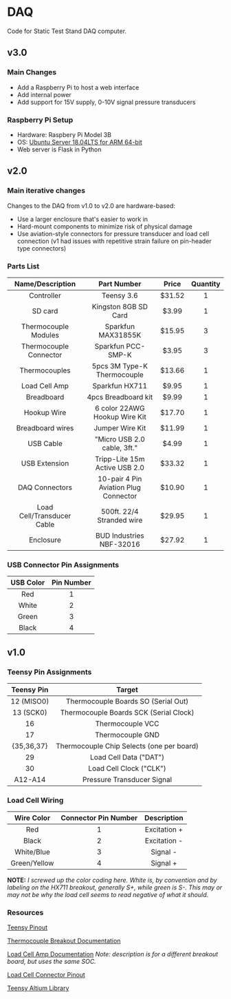 # DAQ

Code for Static Test Stand DAQ computer.

## v3.0

### Main Changes

- Add a Raspberry Pi to host a web interface
- Add internal power
- Add support for 15V supply, 0-10V signal pressure transducers

### Raspberry Pi Setup

- Hardware: Raspbery Pi Model 3B
- OS: [Ubuntu Server 18.04LTS for ARM 64-bit](https://ubuntu.com/download/raspberry-pi)
- Web server is Flask in Python

## v2.0

### Main iterative changes

Changes to the DAQ from v1.0 to v2.0 are hardware-based:

- Use a larger enclosure that's easier to work in
- Hard-mount components to minimize risk of physical damage
- Use aviation-style connectors for pressure transducer and load cell connection (v1 had issues with repetitive strain failure on pin-header type connectors)

### Parts List

|      Name/Description      |              Part Number              | Price  | Quantity |
| :------------------------: | :-----------------------------------: | :----: | :------: |
|         Controller         |              Teensy 3.6               | $31.52 |    1     |
|          SD card           |         Kingston 8GB SD Card          | $3.99  |    1     |
|    Thermocouple Modules    |          Sparkfun MAX31855K           | $15.95 |    3     |
|   Thermocouple Connector   |          Sparkfun PCC-SMP-K           | $3.95  |    3     |
|       Thermocouples        |      5pcs 3M Type-K Thermocouple      | $13.66 |    1     |
|       Load Cell Amp        |            Sparkfun HX711             | $9.95  |    1     |
|         Breadboard         |          4pcs Breadboard kit          | $9.99  |    1     |
|        Hookup Wire         |     6 color 22AWG Hookup Wire Kit     | $17.70 |    1     |
|      Breadboard wires      |            Jumper Wire Kit            | $11.99 |    1     |
|         USB Cable          |      "Micro USB 2.0 cable, 3ft."      | $4.99  |    1     |
|       USB Extension        |     Tripp-Lite 15m Active USB 2.0     | $33.32 |    1     |
|       DAQ Connectors       | 10-pair 4 Pin Aviation Plug Connector | $10.90 |    1     |
| Load Cell/Transducer Cable |       500ft. 22/4 Stranded wire       | $29.95 |    1     |
|         Enclosure          |       BUD Industries NBF-32016        | $27.92 |    1     |

### USB Connector Pin Assignments

| USB Color | Pin Number |
| :-------: | :--------: |
|    Red    |     1      |
|   White   |     2      |
|   Green   |     3      |
|   Black   |     4      |


## v1.0

### Teensy Pin Assignments

| Teensy Pin |                  Target                   |
| :--------: | :---------------------------------------: |
| 12 (MISO0) |    Thermocouple Boards SO (Serial Out)    |
| 13 (SCK0)  |  Thermocouple Boards SCK (Serial Clock)   |
|     16     |             Thermocouple VCC              |
|     17     |             Thermocouple GND              |
| {35,36,37} | Thermocouple Chip Selects (one per board) |
|     29     |          Load Cell Data ("DAT")           |
|     30     |          Load Cell Clock ("CLK")          |
|  A12-A14   |        Pressure Transducer Signal         |

### Load Cell Wiring

|  Wire Color  | Connector Pin Number | Description  |
| :----------: | :------------------: | :----------: |
|     Red      |          1           | Excitation + |
|    Black     |          2           | Excitation - |
|  White/Blue  |          3           |   Signal -   |
| Green/Yellow |          4           |   Signal +   |

**NOTE:** *I screwed up the color coding here. White is, by convention and by labeling on the HX711 breakout, generally S+, while green is S-. This may or may not be why the load cell seems to read negative of what it should.*

### Resources

[Teensy Pinout](https://www.pjrc.com/teensy/card9a_rev1.pdf)

[Thermocouple Breakout Documentation](https://learn.sparkfun.com/tutorials/max31855k-thermocouple-breakout-hookup-guideZ)

[Load Cell Amp Documentation](https://learn.sparkfun.com/tutorials/load-cell-amplifier-hx711-breakout-hookup-guide/all) *Note: description is for a different breakout board, but uses the same SOC.*

[Load Cell Connector Pinout](https://ptglobal-cdn.s3.ap-southeast-2.amazonaws.com/file_asset_store/fileasset/300/file/39e91befa7.pdf?X-Amz-Algorithm=AWS4-HMAC-SHA256&X-Amz-Credential=AKIAJEAX2FF3ZMX66G3Q%2F20200131%2Fap-southeast-2%2Fs3%2Faws4_request&X-Amz-Date=20200131T051506Z&X-Amz-Expires=900&X-Amz-SignedHeaders=host&X-Amz-Signature=243de9526c2ff692fd20c8bb86888d24aea5ec9f95a52d6aeea2c118842127e3)

[Teensy Altium Library](https://github.com/urill/teensy3.6-lib-altium)